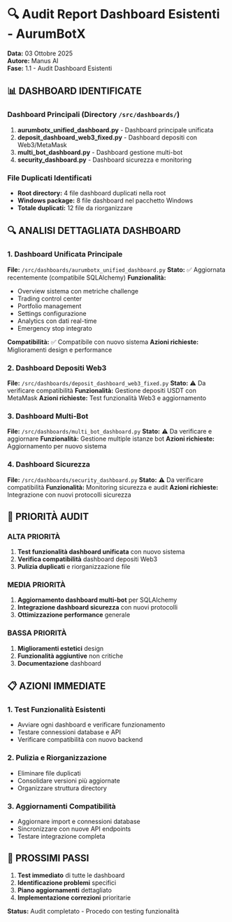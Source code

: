 # 🔍 Audit Report Dashboard Esistenti - AurumBotX

**Data:** 03 Ottobre 2025  
**Autore:** Manus AI  
**Fase:** 1.1 - Audit Dashboard Esistenti

## 📊 DASHBOARD IDENTIFICATE

### Dashboard Principali (Directory `/src/dashboards/`)
1. **aurumbotx_unified_dashboard.py** - Dashboard principale unificata
2. **deposit_dashboard_web3_fixed.py** - Dashboard depositi con Web3/MetaMask
3. **multi_bot_dashboard.py** - Dashboard gestione multi-bot
4. **security_dashboard.py** - Dashboard sicurezza e monitoring

### File Duplicati Identificati
- **Root directory:** 4 file dashboard duplicati nella root
- **Windows package:** 8 file dashboard nel pacchetto Windows
- **Totale duplicati:** 12 file da riorganizzare

## 🔍 ANALISI DETTAGLIATA DASHBOARD

### 1. Dashboard Unificata Principale
**File:** `/src/dashboards/aurumbotx_unified_dashboard.py`
**Stato:** ✅ Aggiornata recentemente (compatibile SQLAlchemy)
**Funzionalità:**
- Overview sistema con metriche challenge
- Trading control center
- Portfolio management
- Settings configurazione
- Analytics con dati real-time
- Emergency stop integrato

**Compatibilità:** ✅ Compatibile con nuovo sistema
**Azioni richieste:** Miglioramenti design e performance

### 2. Dashboard Depositi Web3
**File:** `/src/dashboards/deposit_dashboard_web3_fixed.py`
**Stato:** ⚠️ Da verificare compatibilità
**Funzionalità:** Gestione depositi USDT con MetaMask
**Azioni richieste:** Test funzionalità Web3 e aggiornamento

### 3. Dashboard Multi-Bot
**File:** `/src/dashboards/multi_bot_dashboard.py`
**Stato:** ⚠️ Da verificare e aggiornare
**Funzionalità:** Gestione multiple istanze bot
**Azioni richieste:** Aggiornamento per nuovo sistema

### 4. Dashboard Sicurezza
**File:** `/src/dashboards/security_dashboard.py`
**Stato:** ⚠️ Da verificare compatibilità
**Funzionalità:** Monitoring sicurezza e audit
**Azioni richieste:** Integrazione con nuovi protocolli sicurezza

## 🎯 PRIORITÀ AUDIT

### ALTA PRIORITÀ
1. **Test funzionalità dashboard unificata** con nuovo sistema
2. **Verifica compatibilità** dashboard depositi Web3
3. **Pulizia duplicati** e riorganizzazione file

### MEDIA PRIORITÀ
1. **Aggiornamento dashboard multi-bot** per SQLAlchemy
2. **Integrazione dashboard sicurezza** con nuovi protocolli
3. **Ottimizzazione performance** generale

### BASSA PRIORITÀ
1. **Miglioramenti estetici** design
2. **Funzionalità aggiuntive** non critiche
3. **Documentazione** dashboard

## 📋 AZIONI IMMEDIATE

### 1. Test Funzionalità Esistenti
- Avviare ogni dashboard e verificare funzionamento
- Testare connessioni database e API
- Verificare compatibilità con nuovo backend

### 2. Pulizia e Riorganizzazione
- Eliminare file duplicati
- Consolidare versioni più aggiornate
- Organizzare struttura directory

### 3. Aggiornamenti Compatibilità
- Aggiornare import e connessioni database
- Sincronizzare con nuove API endpoints
- Testare integrazione completa

## 🎯 PROSSIMI PASSI

1. **Test immediato** di tutte le dashboard
2. **Identificazione problemi** specifici
3. **Piano aggiornamenti** dettagliato
4. **Implementazione correzioni** prioritarie

**Status:** Audit completato - Procedo con testing funzionalità
